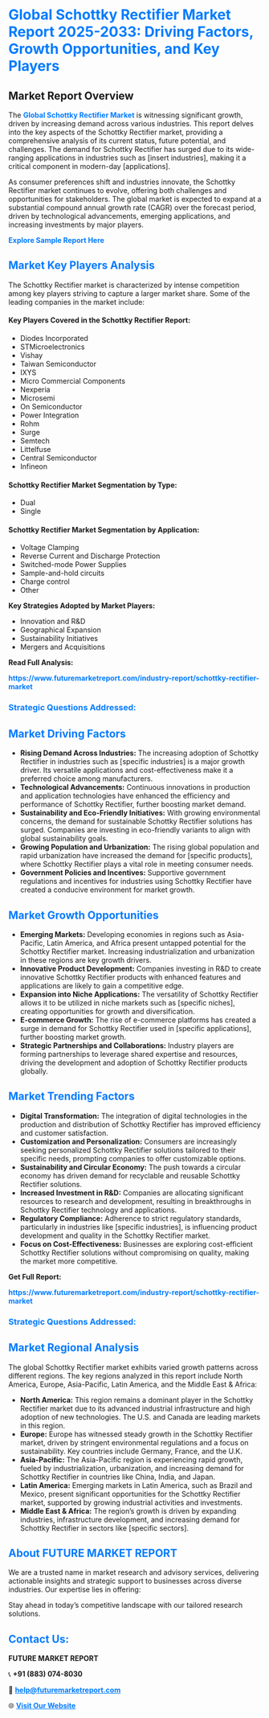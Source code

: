 <h1 style="color: #007BFF;">Global Schottky Rectifier Market Report 2025-2033: Driving Factors, Growth Opportunities, and Key Players</h1>

<section id="overview">
<h2>Market Report Overview</h2>
<p>The <a href="https://www.futuremarketreport.com/industry-report/schottky-rectifier-market" style="color: #007BFF; text-decoration: none;"><strong>Global Schottky Rectifier Market</strong></a> is witnessing significant growth, driven by increasing demand across various industries. This report delves into the key aspects of the Schottky Rectifier market, providing a comprehensive analysis of its current status, future potential, and challenges. The demand for Schottky Rectifier has surged due to its wide-ranging applications in industries such as [insert industries], making it a critical component in modern-day [applications].</p>
<p>As consumer preferences shift and industries innovate, the Schottky Rectifier market continues to evolve, offering both challenges and opportunities for stakeholders. The global market is expected to expand at a substantial compound annual growth rate (CAGR) over the forecast period, driven by technological advancements, emerging applications, and increasing investments by major players.</p>
</section>

<section id="overview">
<p><a href="https://www.futuremarketreport.com/request-sample/reportId=59173" style="color: #007BFF; text-decoration: none;"><strong>Explore Sample Report Here</strong></a></p>
</section>

<section id="key-players">
<h2 style="color: #007BFF;">Market Key Players Analysis</h2>
<p>The Schottky Rectifier market is characterized by intense competition among key players striving to capture a larger market share. Some of the leading companies in the market include:</p>
<h4>Key Players Covered in the Schottky Rectifier Report:</h4>
<ul><li>Diodes Incorporated</li><li>STMicroelectronics</li><li>Vishay</li><li>Taiwan Semiconductor</li><li>IXYS</li><li>Micro Commercial Components</li><li>Nexperia</li><li>Microsemi</li><li>On Semiconductor</li><li>Power Integration</li><li>Rohm</li><li>Surge</li><li>Semtech</li><li>Littelfuse</li><li>Central Semiconductor</li><li>Infineon</li></ul>
<h4>Schottky Rectifier Market Segmentation by Type:</h4>
<ul><li>Dual</li><li>Single</li></ul>

<h4>Schottky Rectifier Market Segmentation by Application:</h4>
<ul><li>Voltage Clamping</li><li>Reverse Current and Discharge Protection</li><li>Switched-mode Power Supplies</li><li>Sample-and-hold circuits</li><li>Charge control</li><li>Other</li></ul>
<p><strong>Key Strategies Adopted by Market Players:</strong></p>
<ul>
<li>Innovation and R&D</li>
<li>Geographical Expansion</li>
<li>Sustainability Initiatives</li>
<li>Mergers and Acquisitions</li>
</ul>
</section>

<section>
<p><strong>Read Full Analysis: </strong></p><a href="https://www.futuremarketreport.com/industry-report/schottky-rectifier-market" style="color: #007BFF; text-decoration: none;"><strong>https://www.futuremarketreport.com/industry-report/schottky-rectifier-market</strong></a>
<h3 style="color: #007BFF;">Strategic Questions Addressed:</h3>
</section>

<section id="driving-factors">
<h2 style="color: #007BFF;">Market Driving Factors</h2>
<ul>
<li><strong>Rising Demand Across Industries:</strong> The increasing adoption of Schottky Rectifier in industries such as [specific industries] is a major growth driver. Its versatile applications and cost-effectiveness make it a preferred choice among manufacturers.</li>
<li><strong>Technological Advancements:</strong> Continuous innovations in production and application technologies have enhanced the efficiency and performance of Schottky Rectifier, further boosting market demand.</li>
<li><strong>Sustainability and Eco-Friendly Initiatives:</strong> With growing environmental concerns, the demand for sustainable Schottky Rectifier solutions has surged. Companies are investing in eco-friendly variants to align with global sustainability goals.</li>
<li><strong>Growing Population and Urbanization:</strong> The rising global population and rapid urbanization have increased the demand for [specific products], where Schottky Rectifier plays a vital role in meeting consumer needs.</li>
<li><strong>Government Policies and Incentives:</strong> Supportive government regulations and incentives for industries using Schottky Rectifier have created a conducive environment for market growth.</li>
</ul>
</section>

<section id="growth-opportunities">
<h2 style="color: #007BFF;">Market Growth Opportunities</h2>
<ul>
<li><strong>Emerging Markets:</strong> Developing economies in regions such as Asia-Pacific, Latin America, and Africa present untapped potential for the Schottky Rectifier market. Increasing industrialization and urbanization in these regions are key growth drivers.</li>
<li><strong>Innovative Product Development:</strong> Companies investing in R&D to create innovative Schottky Rectifier products with enhanced features and applications are likely to gain a competitive edge.</li>
<li><strong>Expansion into Niche Applications:</strong> The versatility of Schottky Rectifier allows it to be utilized in niche markets such as [specific niches], creating opportunities for growth and diversification.</li>
<li><strong>E-commerce Growth:</strong> The rise of e-commerce platforms has created a surge in demand for Schottky Rectifier used in [specific applications], further boosting market growth.</li>
<li><strong>Strategic Partnerships and Collaborations:</strong> Industry players are forming partnerships to leverage shared expertise and resources, driving the development and adoption of Schottky Rectifier products globally.</li>
</ul>
</section>

<section id="trending-factors">
<h2 style="color: #007BFF;">Market Trending Factors</h2>
<ul>
<li><strong>Digital Transformation:</strong> The integration of digital technologies in the production and distribution of Schottky Rectifier has improved efficiency and customer satisfaction.</li>
<li><strong>Customization and Personalization:</strong> Consumers are increasingly seeking personalized Schottky Rectifier solutions tailored to their specific needs, prompting companies to offer customizable options.</li>
<li><strong>Sustainability and Circular Economy:</strong> The push towards a circular economy has driven demand for recyclable and reusable Schottky Rectifier solutions.</li>
<li><strong>Increased Investment in R&D:</strong> Companies are allocating significant resources to research and development, resulting in breakthroughs in Schottky Rectifier technology and applications.</li>
<li><strong>Regulatory Compliance:</strong> Adherence to strict regulatory standards, particularly in industries like [specific industries], is influencing product development and quality in the Schottky Rectifier market.</li>
<li><strong>Focus on Cost-Effectiveness:</strong> Businesses are exploring cost-efficient Schottky Rectifier solutions without compromising on quality, making the market more competitive.</li>
</ul>
</section>

<section>
<p><strong>Get Full Report: </strong></p><a href="https://www.futuremarketreport.com/industry-report/schottky-rectifier-market" style="color: #007BFF; text-decoration: none;"><strong>https://www.futuremarketreport.com/industry-report/schottky-rectifier-market</strong></a>
<h3 style="color: #007BFF;">Strategic Questions Addressed:</h3>
</section>


<section id="regional-analysis">
<h2 style="color: #007BFF;">Market Regional Analysis</h2>
<p>The global Schottky Rectifier market exhibits varied growth patterns across different regions. The key regions analyzed in this report include North America, Europe, Asia-Pacific, Latin America, and the Middle East & Africa:</p>
<ul>
<li><strong>North America:</strong> This region remains a dominant player in the Schottky Rectifier market due to its advanced industrial infrastructure and high adoption of new technologies. The U.S. and Canada are leading markets in this region.</li>
<li><strong>Europe:</strong> Europe has witnessed steady growth in the Schottky Rectifier market, driven by stringent environmental regulations and a focus on sustainability. Key countries include Germany, France, and the U.K.</li>
<li><strong>Asia-Pacific:</strong> The Asia-Pacific region is experiencing rapid growth, fueled by industrialization, urbanization, and increasing demand for Schottky Rectifier in countries like China, India, and Japan.</li>
<li><strong>Latin America:</strong> Emerging markets in Latin America, such as Brazil and Mexico, present significant opportunities for the Schottky Rectifier market, supported by growing industrial activities and investments.</li>
<li><strong>Middle East & Africa:</strong> The region’s growth is driven by expanding industries, infrastructure development, and increasing demand for Schottky Rectifier in sectors like [specific sectors].</li>
</ul>
</section>

<footer>
<h2 style="color: #007BFF;">About FUTURE MARKET REPORT</h2>
<p>We are a trusted name in market research and advisory services, delivering actionable insights and strategic support to businesses across diverse industries. Our expertise lies in offering:</p>

<p>Stay ahead in today’s competitive landscape with our tailored research solutions.</p>

<h2 style="color: #007BFF;">Contact Us:</h2>
<p><strong>FUTURE MARKET REPORT</strong></p>
<p>📞 <strong>+91 (883) 074-8030</strong></p>
<p>📧 <strong><a href="mailto:help@futuremarketreport.com" style="color: #007BFF;">help@futuremarketreport.com</a></strong></p>
<p>🌐 <strong><a href="https://www.futuremarketreport.com/" style="color: #007BFF;">Visit Our Website</a></strong></p>
</footer>